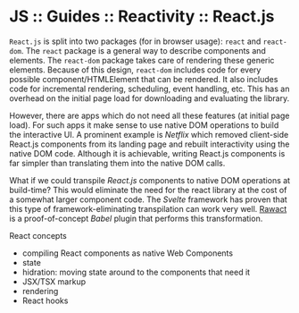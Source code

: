 # JS :: Guides :: Reactivity :: React.js

`React.js` is split into two packages (for in browser usage): `react` and `react-dom`. The `react` package is a general way to describe components and elements. The `react-dom` package takes care of rendering these generic elements. Because of this design, `react-dom` includes code for every possible component/HTMLElement that can be rendered. It also includes code for incremental rendering, scheduling, event handling, etc. This has an overhead on the initial page load for downloading and evaluating the library.

However, there are apps which do not need all these features (at initial page load). For such apps it make sense to use native DOM operations to build the interactive UI. A prominent example is *Netflix* which removed client-side React.js components from its landing page and rebuilt interactivity using the native DOM code. Although it is achievable, writing React.js components is far simpler than translating them into the native DOM calls.

What if we could transpile *React.js* components to native DOM operations at build-time? This would eliminate the need for the react library at the cost of a somewhat larger component code. The *Svelte* framework has proven that this type of framework-eliminating transpilation can work very well. [Rawact](https://github.com/sokra/rawact) is a proof-of-concept *Babel* plugin that performs this transformation.

React concepts
- compiling React components as native Web Components
- state
- hidration: moving state around to the components that need it
- JSX/TSX markup
- rendering
- React hooks
